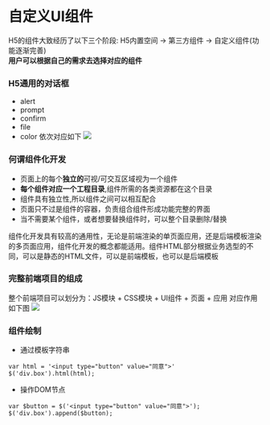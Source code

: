 # 自定义UI组件

H5的组件大致经历了以下三个阶段: 
H5内置空间 -> 第三方组件 -> 自定义组件(功能逐渐完善)  
**用户可以根据自己的需求去选择对应的组件**  



### H5通用的对话框
+ alert
+ prompt
+ confirm
+ file 
+ color
依次对应如下
![](https://s1.ax1x.com/2020/08/30/db4f0J.png)



### 何谓组件化开发
+ 页面上的每个**独立的**可视/可交互区域视为一个组件
+ **每个组件对应一个工程目录**,组件所需的各类资源都在这个目录
+ 组件具有独立性,所以组件之间可以相互配合
+ 页面只不过是组件的容器，负责组合组件形成功能完整的界面
+ 当不需要某个组件，或者想要替换组件时，可以整个目录删除/替换 

组件化开发具有较高的通用性，无论是前端渲染的单页面应用，还是后端模板渲染的多页面应用，组件化开发的概念都能适用。组件HTML部分根据业务选型的不同，可以是静态的HTML文件，可以是前端模板，也可以是后端模板



### 完整前端项目的组成
整个前端项目可以划分为：JS模块 + CSS模块 + UI组件 + 页面 + 应用
对应作用如下图
![](https://s1.ax1x.com/2020/08/30/dbHGfs.png)



### 组件绘制
+ 通过模板字符串
```
var html = '<input type="button" value="同意">'
$('div.box').html(html);
```
+ 操作DOM节点
```
var $button = $('<input type="button" value="同意">');
$('div.box').append($button);
```
